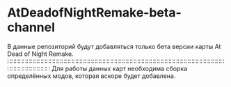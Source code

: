 # AtDeadofNightRemake-beta-channel
В данные репозиторий будут добавляться только бета версии карты At Dead of Night Remake.
∷∷∷∷∷∷∷∷∷∷∷∷∷∷∷∷∷∷∷∷∷∷∷∷∷∷∷∷∷∷∷∷∷∷∷∷∷∷∷∷∷∷∷∷∷∷∷∷∷∷∷∷∷∷∷∷∷∷∷∷∷∷∷∷∷∷∷
Для работы данных карт необходима сборка определённых модов, которая вскоре будет добавлена.
